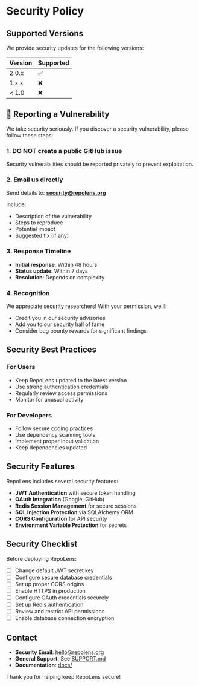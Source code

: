 # Security Policy

## Supported Versions

We provide security updates for the following versions:

| Version | Supported          |
| ------- | ------------------ |
| 2.0.x   | :white_check_mark: |
| 1.x.x   | :x:                |
| < 1.0   | :x:                |

## 🚨 Reporting a Vulnerability

We take security seriously. If you discover a security vulnerability, please follow these steps:

### 1. **DO NOT** create a public GitHub issue
Security vulnerabilities should be reported privately to prevent exploitation.

### 2. **Email us directly**
Send details to: **security@repolens.org**

Include:
- Description of the vulnerability
- Steps to reproduce
- Potential impact
- Suggested fix (if any)

### 3. **Response Timeline**
- **Initial response**: Within 48 hours
- **Status update**: Within 7 days
- **Resolution**: Depends on complexity

### 4. **Recognition**
We appreciate security researchers! With your permission, we'll:
- Credit you in our security advisories
- Add you to our security hall of fame
- Consider bug bounty rewards for significant findings

## Security Best Practices

### For Users
- Keep RepoLens updated to the latest version
- Use strong authentication credentials
- Regularly review access permissions
- Monitor for unusual activity

### For Developers
- Follow secure coding practices
- Use dependency scanning tools
- Implement proper input validation
- Keep dependencies updated

## Security Features

RepoLens includes several security features:

- **JWT Authentication** with secure token handling
- **OAuth Integration** (Google, GitHub)
- **Redis Session Management** for secure sessions
- **SQL Injection Protection** via SQLAlchemy ORM
- **CORS Configuration** for API security
- **Environment Variable Protection** for secrets

## Security Checklist

Before deploying RepoLens:

- [ ] Change default JWT secret key
- [ ] Configure secure database credentials
- [ ] Set up proper CORS origins
- [ ] Enable HTTPS in production
- [ ] Configure OAuth credentials securely
- [ ] Set up Redis authentication
- [ ] Review and restrict API permissions
- [ ] Enable database connection encryption

## Contact

- **Security Email**: hello@repolens.org
- **General Support**: See [SUPPORT.md](SUPPORT.md)
- **Documentation**: [docs/](docs/)

Thank you for helping keep RepoLens secure!
